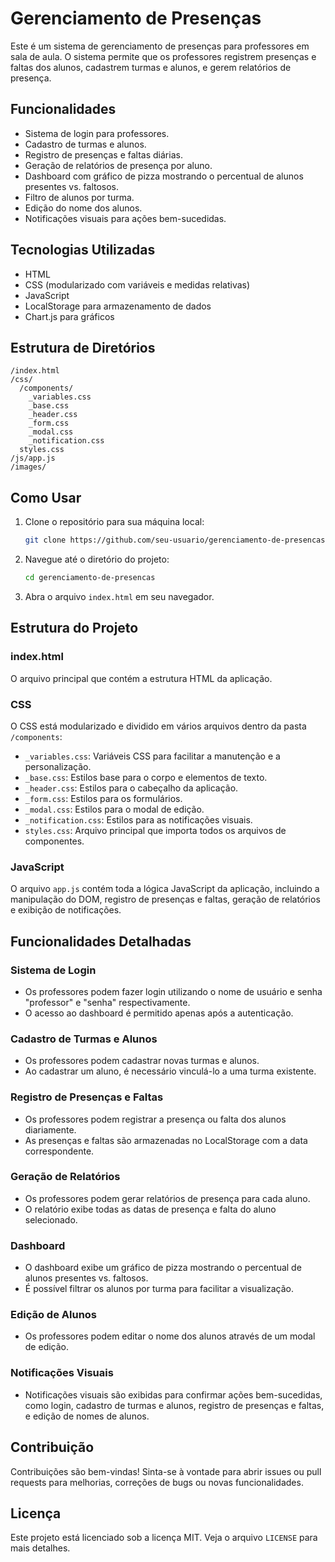 
# Gerenciamento de Presenças

Este é um sistema de gerenciamento de presenças para professores em sala de aula. O sistema permite que os professores registrem presenças e faltas dos alunos, cadastrem turmas e alunos, e gerem relatórios de presença.

## Funcionalidades

- Sistema de login para professores.
- Cadastro de turmas e alunos.
- Registro de presenças e faltas diárias.
- Geração de relatórios de presença por aluno.
- Dashboard com gráfico de pizza mostrando o percentual de alunos presentes vs. faltosos.
- Filtro de alunos por turma.
- Edição do nome dos alunos.
- Notificações visuais para ações bem-sucedidas.

## Tecnologias Utilizadas

- HTML
- CSS (modularizado com variáveis e medidas relativas)
- JavaScript
- LocalStorage para armazenamento de dados
- Chart.js para gráficos

## Estrutura de Diretórios

```
/index.html
/css/
  /components/
    _variables.css
    _base.css
    _header.css
    _form.css
    _modal.css
    _notification.css
  styles.css
/js/app.js
/images/
```

## Como Usar

1. Clone o repositório para sua máquina local:
    ```sh
    git clone https://github.com/seu-usuario/gerenciamento-de-presencas.git
    ```

2. Navegue até o diretório do projeto:
    ```sh
    cd gerenciamento-de-presencas
    ```

3. Abra o arquivo `index.html` em seu navegador.

## Estrutura do Projeto

### index.html

O arquivo principal que contém a estrutura HTML da aplicação.

### CSS

O CSS está modularizado e dividido em vários arquivos dentro da pasta `/components`:

- `_variables.css`: Variáveis CSS para facilitar a manutenção e a personalização.
- `_base.css`: Estilos base para o corpo e elementos de texto.
- `_header.css`: Estilos para o cabeçalho da aplicação.
- `_form.css`: Estilos para os formulários.
- `_modal.css`: Estilos para o modal de edição.
- `_notification.css`: Estilos para as notificações visuais.
- `styles.css`: Arquivo principal que importa todos os arquivos de componentes.

### JavaScript

O arquivo `app.js` contém toda a lógica JavaScript da aplicação, incluindo a manipulação do DOM, registro de presenças e faltas, geração de relatórios e exibição de notificações.

## Funcionalidades Detalhadas

### Sistema de Login

- Os professores podem fazer login utilizando o nome de usuário e senha "professor" e "senha" respectivamente.
- O acesso ao dashboard é permitido apenas após a autenticação.

### Cadastro de Turmas e Alunos

- Os professores podem cadastrar novas turmas e alunos.
- Ao cadastrar um aluno, é necessário vinculá-lo a uma turma existente.

### Registro de Presenças e Faltas

- Os professores podem registrar a presença ou falta dos alunos diariamente.
- As presenças e faltas são armazenadas no LocalStorage com a data correspondente.

### Geração de Relatórios

- Os professores podem gerar relatórios de presença para cada aluno.
- O relatório exibe todas as datas de presença e falta do aluno selecionado.

### Dashboard

- O dashboard exibe um gráfico de pizza mostrando o percentual de alunos presentes vs. faltosos.
- É possível filtrar os alunos por turma para facilitar a visualização.

### Edição de Alunos

- Os professores podem editar o nome dos alunos através de um modal de edição.

### Notificações Visuais

- Notificações visuais são exibidas para confirmar ações bem-sucedidas, como login, cadastro de turmas e alunos, registro de presenças e faltas, e edição de nomes de alunos.

## Contribuição

Contribuições são bem-vindas! Sinta-se à vontade para abrir issues ou pull requests para melhorias, correções de bugs ou novas funcionalidades.

## Licença

Este projeto está licenciado sob a licença MIT. Veja o arquivo `LICENSE` para mais detalhes.
